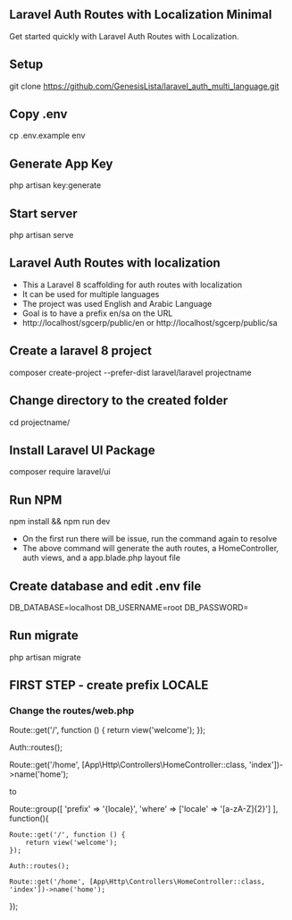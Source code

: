 ## Laravel Auth Routes with Localization Minimal

Get started quickly with Laravel Auth Routes with Localization.

## Setup

git clone https://github.com/GenesisLista/laravel_auth_multi_language.git

## Copy .env

cp .env.example env

## Generate App Key

php artisan key:generate

## Start server

php artisan serve

## Laravel Auth Routes with localization

- This a Laravel 8 scaffolding for auth routes with localization
- It can be used for multiple languages
- The project was used English and Arabic Language
- Goal is to have a prefix en/sa on the URL
- http://localhost/sgcerp/public/en or http://localhost/sgcerp/public/sa

## Create a laravel 8 project

composer create-project --prefer-dist laravel/laravel projectname

## Change directory to the created folder

cd projectname/

## Install Laravel UI Package

composer require laravel/ui

## Run NPM

npm install && npm run dev
- On the first run there will be issue, run the command again to resolve
- The above command will generate the auth routes, a HomeController, auth views, and a app.blade.php layout file

## Create database and edit .env file

DB_DATABASE=localhost
DB_USERNAME=root
DB_PASSWORD=

## Run migrate

php artisan migrate

## FIRST STEP - create prefix LOCALE

### Change the routes/web.php

Route::get('/', function () {
    return view('welcome');
});

Auth::routes();

Route::get('/home', [App\Http\Controllers\HomeController::class, 'index'])->name('home');

to

Route::group([
    'prefix' => '{locale}',
    'where' => ['locale' => '[a-zA-Z]{2}']
], function(){

    Route::get('/', function () {
        return view('welcome');
    });
    
    Auth::routes();
    
    Route::get('/home', [App\Http\Controllers\HomeController::class, 'index'])->name('home');
    
});




